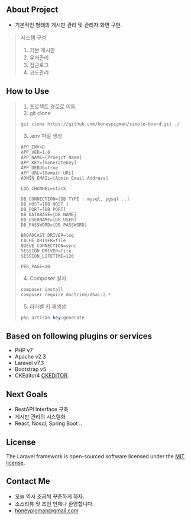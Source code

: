 ## About Project
- 기본적인 형태의 게시판 관리 및 관리자 화면 구현.
> 시스템 구성
> 1) 기본 게시판 
> 2) 유저관리
> 3) 접근로그
> 4) 코드관리

## How to Use
> 1) 프로젝트 경로로 이동
> 2) git clone
> ```git
> git clone https://github.com/honeypigman/simple-board.git ./
> ```
> 3) .env 파일 생성
> ```env
> APP_ENV=D
> APP_VER=1.0
> APP_NAME=[Proejct Name]
> APP_KEY=[GenerateKey]
> APP_DEBUG=true
> APP_URL=[Domain URL]
> ADMIN_EMAIL=[Admin Email Address]
> 
> LOG_CHANNEL=stack
> 
> DB_CONNECTION=[DB TYPE : mysql, pgsql ..]
> DB_HOST=[DB HOST ]
> DB_PORT=[DB PORT]
> DB_DATABASE=[DB NAME]
> DB_USERNAME=[DB USER]
> DB_PASSWORD=[DB PASSWORD]
> 
> BROADCAST_DRIVER=log
> CACHE_DRIVER=file
> QUEUE_CONNECTION=sync
> SESSION_DRIVER=file
> SESSION_LIFETIME=120
> 
> PER_PAGE=10
>```
> 4) Composer 설치
> ```
> composer install
> composer require doctrine/dbal:2.*
> ```
> 5) 라라벨 키 재생성
> ```php
> php artisan key:generate
> ```

## Based on following plugins or services
- PHP v7
- Apache v2.3
- Laravel v7.3
- Bootstrap v5
- CKEditor4 [CKEDITOR](https://ckeditor.com/docs/ckeditor4/latest/index.html).

## Next Goals
- RestAPI Interface 구축
- 게시판 관리의 시스템화
- React, Nosql, Spring Boot ..


## License
The Laravel framework is open-sourced software licensed under the [MIT license](https://opensource.org/licenses/MIT).

## Contact Me
- 오늘 역시 조금씩 꾸준하게 하자.
- 소스리뷰 및 조언 언제나 환영합니다. 
- honeypigman@gmail.com